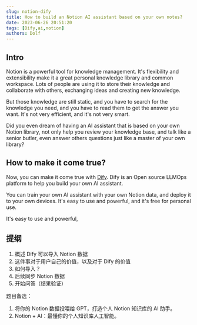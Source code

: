 ```yaml
---
slug: notion-dify
title: How to build an Notion AI assistant based on your own notes?
date: 2023-06-26 20:51:20
tags: [Dify,ai,notion]
authors: Dolf
---
```


## Intro

Notion is a powerful tool for knowledge management. It's flexibility and extensibility make it a great personal knowledge library and common workspace. Lots of people are using it to store their knowledge and collaborate with others, exchanging ideas and creating new knowledge.

But those knowledge are still static, and you have to search for the knowledge you need, and you have to read them to get the answer you want. It's not very efficient, and it's not very smart.

Did you even dream of having an AI assistant that is based on your own Notion library, not only help you review your knowledge base, and talk like a senior butler, even answer others questions just like a master of your own library?

## How to make it come true?

Now, you can make it come true with [Dify](https://dify.ai/). Dify is an Open source LLMOps platform to help you build your own AI assistant. 


You can train your own AI assistant with your own Notion data, and deploy it to your own devices. It's easy to use and powerful, and it's free for personal use.


It's easy to use and powerful,




## 提纲

1. 概述 Dify 可以导入 Notion 数据
2. 这件事对于用户自己的价值，以及对于 Dify 的价值
3. 如何导入？
4. 后续同步 Notion 数据
5. 开始问答（结果验证）


题目备选：
1. 将你的 Notion 数据投喂给 GPT，打造个人 Notion 知识库的 AI 助手。
2. Notion + AI：最懂你的个人知识库人工智能。